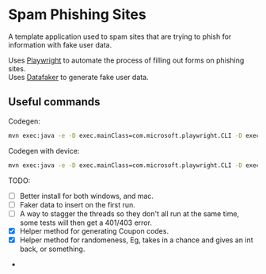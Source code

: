 # Spam Phishing Sites

A template application used to spam sites that are trying to phish for information with fake user data.

Uses [Playwright](https://playwright.dev/) to automate the process of filling out forms on phishing sites.\
Uses [Datafaker](https://github.com/datafaker-net/datafaker) to generate fake user data.

## Useful commands

Codegen:

```bash
mvn exec:java -e -D exec.mainClass=com.microsoft.playwright.CLI -D exec.args="codegen"
```

Codegen with device:

```bash
mvn exec:java -e -D exec.mainClass=com.microsoft.playwright.CLI -D exec.args='codegen --device="iPhone 13" playwright.dev'
```


TODO:
- [ ] Better install for both windows, and mac.
- [ ] Faker data to insert on the first run.
- [ ] A way to stagger the threads so they don't all run at the same time, some tests will then get a 401/403 error.
- [X] Helper method for generating Coupon codes.
- [X] Helper method for randomeness, Eg, takes in a chance and gives an int back, or something.
- 